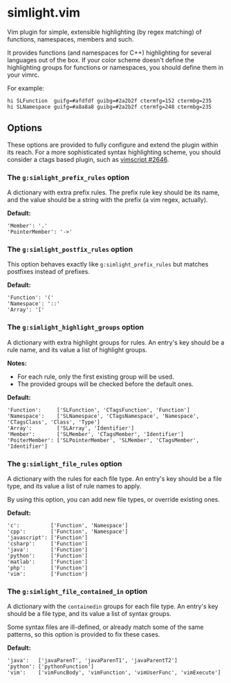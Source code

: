 simlight.vim
============

Vim plugin for simple, extensible highlighting (by regex matching) of functions,
namespaces, members and such.

It provides functions (and namespaces for C++) highlighting for several
languages out of the box. If your color scheme doesn't define the highlighting
groups for functions or namespaces, you should define them in your vimrc.

For example:

```vim
hi SLFunction  guifg=#afdfdf guibg=#2a2b2f ctermfg=152 ctermbg=235
hi SLNamespace guifg=#a8a8a8 guibg=#2a2b2f ctermfg=248 ctermbg=235
```

Options
-------

These options are provided to fully configure and extend the plugin within its
reach. For a more sophisticated syntax highlighting scheme, you should consider
a ctags based plugin, such as
[vimscript #2646](http://www.vim.org/scripts/script.php?script_id=2646).

### The `g:simlight_prefix_rules` option

A dictionary with extra prefix rules. The prefix rule key should be its name,
and the value should be a string with the prefix (a vim regex, actually).

**Default:**
```vim
'Member': '.'
'PointerMember': '->'
```

### The `g:simlight_postfix_rules` option

This option behaves exactly like `g:simlight_prefix_rules` but matches postfixes
instead of prefixes.

**Default:**
```vim
'Function': '('
'Namespace': '::'
'Array': '['
```

### The `g:simlight_highlight_groups` option

A dictionary with extra highlight groups for rules. An entry's key should be a
rule name, and its value a list of highlight groups.

**Notes:**
* For each rule, only the first existing group will be used.
* The provided groups will be checked before the default ones.

**Default:**
```vim
'Function':     ['SLFunction', 'CTagsFunction', 'Function']
'Namespace':    ['SLNamespace', 'CTagsNamespace', 'Namespace', 'CTagsClass', 'Class', 'Type']
'Array':        ['SLArray', 'Identifier']
'Member':       ['SLMember', 'CTagsMember', 'Identifier']
'PoiterMember': ['SLPointerMember', 'SLMember', 'CTagsMember', 'Identifier']
```

### The `g:simlight_file_rules` option

A dictionary with the rules for each file type. An entry's key should be a file
type, and its value a list of rule names to apply.

By using this option, you can add new file types, or override existing ones.

**Default:**
```vim
'c':          ['Function', 'Namespace']
'cpp':        ['Function', 'Namespace']
'javascript': ['Function']
'csharp':     ['Function']
'java':       ['Function']
'python':     ['Function']
'matlab':     ['Function']
'php':        ['Function']
'vim':        ['Function']
```

### The `g:simlight_file_contained_in` option

A dictionary with the `containedin` groups for each file type. An entry's key
should be a file type, and its value a list of syntax groups.

Some syntax files are ill-defined, or already match some of the same patterns,
so this option is provided to fix these cases.

**Default:**
```vim
'java':   ['javaParenT', 'javaParenT1', 'javaParentT2']
'python': ['pythonFunction']
'vim':    ['vimFuncBody', 'vimFunction', 'vimUserFunc', 'vimExecute']
```
